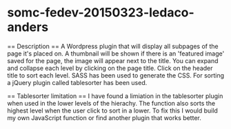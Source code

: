 somc-fedev-20150323-ledaco-anders
===========================

== Description ==
A Wordpress plugin that will display all subpages of the page it's placed on. 
A thumbnail will be shown if there is an 'featured image' saved for the page, the image will appear next to the title. 
You can expand and collapse each level by clicking on the page title. 
Click on the header title to sort each level. 
SASS has been used to generate the CSS. 
For sorting a jQuery plugin called tablesorter has been used.

== Tablesorter limitation ==
I have found a limiation in the tablesorter plugin when used in the lower levels of the hierachy. 
The function also sorts the highest level when the user click to sort in a lower. 
To fix this I would build my own JavaScript function or find another plugin that works better.
